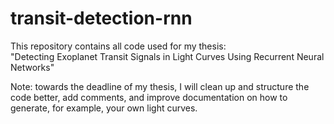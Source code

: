 # transit-detection-rnn

This repository contains all code used for my thesis: <br>
"Detecting Exoplanet Transit Signals in Light Curves Using Recurrent Neural Networks"

Note: towards the deadline of my thesis, I will clean up and structure the code better,
add comments, and improve documentation on how to generate, for example, your own light curves.
